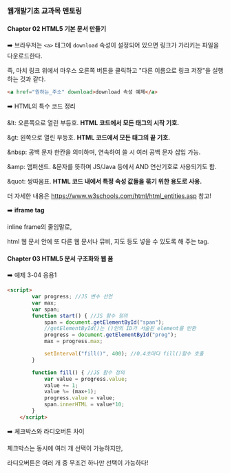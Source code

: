 ### 웹개발기초 교과목 멘토링

#### Chapter 02 HTML5 기본 문서 만들기 

➡️ 브라우저는 `<a>` 태그에 `download` 속성이 설정되어 있으면 링크가 가리키는 파일을 다운로드한다. 

즉, 마치 링크 위에서 마우스 오른쪽 버튼을 클릭하고 "다른 이름으로 링크 저장"을 실행하는 것과 같다.

```html
<a href="원하는_주소" download>download 속성 예제</a>
```

➡️ HTML의 특수 코드 정리

&lt: 오른쪽으로 열린 부등호. **HTML 코드에서 모든 태그의 시작 기호.**

&gt: 왼쪽으로 열린 부등호.  **HTML 코드에서 모든 태그의 끝 기호.**

&nbsp: 공백 문자 한칸을 의미하며, 연속하여 쓸 시 여러 공백 문자 삽입 가능.

&amp: 앰퍼샌드. &문자를 뜻하며 JS/Java 등에서 AND 연산기호로 사용되기도 함.

&quot: 쌍따옴표. **HTML 코드 내에서 특정 속성 값들을 묶기 위한 용도로 사용.**

더 자세한 내용은 https://www.w3schools.com/html/html_entities.asp 참고!

➡️ **iframe tag**

inline frame의 줄임말로,

html 웹 문서 안에 또 다른 웹 문서나 뮤비, 지도 등도 넣을 수 있도록 해 주는 tag.

#### Chapter 03 HTML5 문서 구조화와 웹 폼 

➡️ 예제 3-04 응용1

```html
<script>
        var progress; //JS 변수 선언
		var max;
        var span;
        function start() { //JS 함수 정의
            span = document.getElementById("span"); 
            //getElementById()는 ()안의 ID가 서술된 element를 반환 
            progress = document.getElementById("prog");
            max = progress.max;

            setInterval("fill()", 400); //0.4초마다 fill()함수 호출
        }

        function fill() { //JS 함수 정의 
            var value = progress.value;
            value += 1;
            value %= (max+1);
            progress.value = value;
            span.innerHTML = value*10;
        }
    </script>
```

➡️ 체크박스와 라디오버튼 차이

체크박스는 동시에 여러 개 선택이 가능하지만,

라디오버튼은 여러 개 중 무조건 하나만 선택이 가능하다!